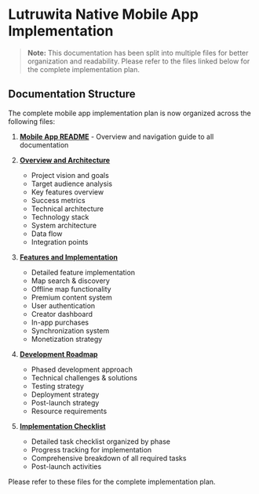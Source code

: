 # Lutruwita Native Mobile App Implementation

> **Note:** This documentation has been split into multiple files for better organization and readability. Please refer to the files linked below for the complete implementation plan.

## Documentation Structure

The complete mobile app implementation plan is now organized across the following files:

1. **[Mobile App README](./MOBILE_APP_README.md)** - Overview and navigation guide to all documentation

2. **[Overview and Architecture](./MOBILE_APP_OVERVIEW_AND_ARCHITECTURE.md)**
   - Project vision and goals
   - Target audience analysis
   - Key features overview
   - Success metrics
   - Technical architecture
   - Technology stack
   - System architecture
   - Data flow
   - Integration points

3. **[Features and Implementation](./MOBILE_APP_FEATURES_AND_IMPLEMENTATION.md)**
   - Detailed feature implementation
   - Map search & discovery
   - Offline map functionality
   - Premium content system
   - User authentication
   - Creator dashboard
   - In-app purchases
   - Synchronization system
   - Monetization strategy

4. **[Development Roadmap](./MOBILE_APP_DEVELOPMENT_ROADMAP.md)**
   - Phased development approach
   - Technical challenges & solutions
   - Testing strategy
   - Deployment strategy
   - Post-launch strategy
   - Resource requirements

5. **[Implementation Checklist](./MOBILE_APP_IMPLEMENTATION_CHECKLIST.md)**
   - Detailed task checklist organized by phase
   - Progress tracking for implementation
   - Comprehensive breakdown of all required tasks
   - Post-launch activities

Please refer to these files for the complete implementation plan.
